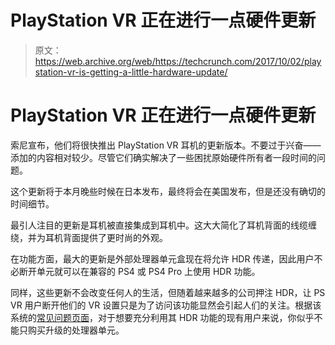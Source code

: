 # PlayStation VR 正在进行一点硬件更新 

> 原文：<https://web.archive.org/web/https://techcrunch.com/2017/10/02/playstation-vr-is-getting-a-little-hardware-update/>

# PlayStation VR 正在进行一点硬件更新

索尼宣布，他们将很快推出 PlayStation VR 耳机的更新版本。不要过于兴奋——添加的内容相对较少。尽管它们确实解决了一些困扰原始硬件所有者一段时间的问题。

这个更新将于本月晚些时候在日本发布，最终将会在美国发布，但是还没有确切的时间细节。

最引人注目的更新是耳机被直接集成到耳机中。这大大简化了耳机背面的线缆缠绕，并为耳机背面提供了更时尚的外观。

在功能方面，最大的更新是外部处理器单元盒现在将允许 HDR 传递，因此用户不必断开单元就可以在兼容的 PS4 或 PS4 Pro 上使用 HDR 功能。

同样，这些更新不会改变任何人的生活，但随着越来越多的公司押注 HDR，让 PS VR 用户断开他们的 VR 设置只是为了访问该功能显然会引起人们的关注。根据该系统的[常见问题页面](https://web.archive.org/web/20221025232414/https://blog.us.playstation.com/2017/10/02/playstation-vr-the-ultimate-faq/)，对于想要充分利用其 HDR 功能的现有用户来说，你似乎不能只购买升级的处理器单元。